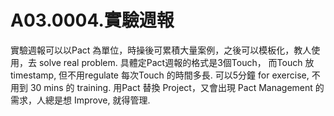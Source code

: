 # A03.0004.實驗週報

實驗週報可以以Pact 為單位，時操後可累積大量案例，之後可以模板化，教人使用，去 solve real problem.
具體定Pact週報的格式是3個Touch，
而Touch 放 timestamp, 但不用regulate 每次Touch 的時間多長. 可以5分鐘 for exercise, 不用到 30 mins 的 training.
用Pact 替換 Project，又會出現 Pact Management 的需求，人總是想 Improve, 就得管理. 